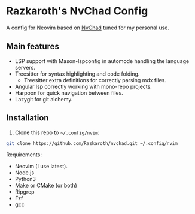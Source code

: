 # Razkaroth's NvChad Config

A config for Neovim based on [NvChad](http://nvchad.com/) tuned for my personal use.


## Main features
- LSP support with Mason-lspconfig in automode handling the language servers.
- Treesitter for syntax highlighting and code folding.
    - Treesitter extra definitions for correctly parsing mdx files.
- Angular lsp correctly working with mono-repo projects.
- Harpoon for quick navigation between files.
- Lazygit for git alchemy.

## Installation

1. Clone this repo to `~/.config/nvim`:

```bash
git clone https://github.com/Razkaroth/nvchad.git ~/.config/nvim
```

Requirements:
- Neovim (I use latest).
- Node.js
- Python3
- Make or CMake (or both)
- Ripgrep
- Fzf
- gcc



